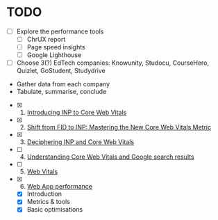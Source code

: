# TODO

- [ ] Explore the performance tools
  - [ ] ChrUX report
  - [ ] Page speed insights
  - [ ] Google Lighthouse
- [ ] Choose 3(?) EdTech companies: Knowunity, Studocu, CourseHero, Quizlet, GoStudent, Studydrive
- Gather data from each company
- Tabulate, summarise, conclude

- [x] 1. [Introducing INP to Core Web Vitals](https://developers.google.com/search/blog/2023/05/introducing-inp)
- [x] 2. [Shift from FID to INP: Mastering the New Core Web Vitals Metric](https://www.youtube.com/watch?v=qWXGBGhEZ0w)
- [x] 3. [Deciphering INP and Core Web Vitals](https://www.youtube.com/watch?v=QdcKuo-N3kU)
- [ ] 4. [Understanding Core Web Vitals and Google search results](https://developers.google.com/search/docs/appearance/core-web-vitals)
- [ ] 5. [Web Vitals](https://web.dev/articles/vitals)
- [x] 6. [Web App performance](https://frontendmasters.com/courses/web-app-performance)
  - [x] Introduction
  - [x] Metrics & tools
  - [x] Basic optimisations

